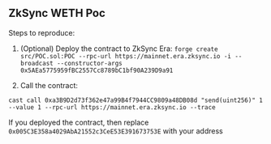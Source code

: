 ## ZkSync WETH Poc

Steps to reproduce:

1. (Optional) Deploy the contract to ZkSync Era:
   `forge create src/POC.sol:POC --rpc-url https://mainnet.era.zksync.io -i --broadcast --constructor-args 0x5AEa5775959fBC2557Cc8789bC1bf90A239D9a91`

2. Call the contract:

`cast call 0xa3B9D2d73f362e47a99B4f7944CC9809a48DB08d "send(uint256)" 1  --value 1 --rpc-url https://mainnet.era.zksync.io --trace`

If you deployed the contract, then replace `0x005C3E358a4029AbA21552c3CeE53E391673753E` with your address
